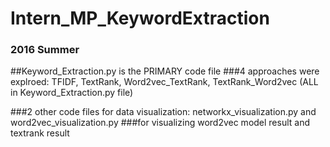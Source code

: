 # Intern_MP_KeywordExtraction
### 2016 Summer

##Keyword_Extraction.py is the PRIMARY code file
###4 approaches were explroed: TFIDF, TextRank, Word2vec_TextRank, TextRank_Word2vec (ALL in Keyword_Extraction.py file)

###2 other code files for data visualization: networkx_visualization.py and word2vec_visualization.py 
###for visualizing word2vec model result and textrank result


